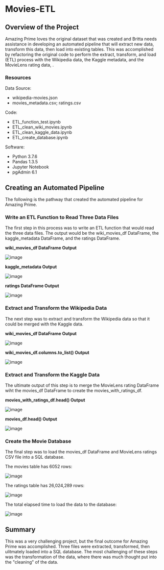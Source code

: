 # Movies-ETL

## Overview of the Project
Amazing Prime loves the original dataset that was created and Britta needs assistance in developing an automated pipeline that will extract new data, transform this data, then load into existing tables.  This was accomplished by refactoring the original code to perform the extract, transform, and load (ETL) process with the Wikipedia data, the Kaggle metadata, and the MovieLens rating data, .

### Resources

Data Source:

  * wikipedia-movies.json
  * movies_metadata.csv; ratings.csv

Code:

  * ETL_function_test.ipynb
  * ETL_clean_wiki_movies.ipynb
  * ETL_clean_kaggle_data.ipynb
  * ETL_create_database.ipynb

Software:

  * Python 3.7.6
  * Pandas 1.3.5
  * Jupyter Notebook
  * pgAdmin 6.1

## Creating an Automated Pipeline

The following is the pathway that created the automated pipeline for Amazing Prime.

### Write an ETL Function to Read Three Data Files

The first step in this process was to write an ETL function that would read the three data files.  The output would be the wiki_movies_df DataFrame, the kaggle_metadata DataFrame, and the ratings DataFrame.

**wiki_movies_df DataFrame Output**

![image](https://user-images.githubusercontent.com/94148420/154396076-81c272e6-0d39-4f40-9277-48fb7b5526d0.png)

**kaggle_metadata Output**

![image](https://user-images.githubusercontent.com/94148420/154396216-36e64987-099a-4a0e-9c1d-7d5183831e8d.png)

**ratings DataFrame Output**

![image](https://user-images.githubusercontent.com/94148420/154396735-b61c89c9-645b-46f4-a052-6c0f42011d1f.png)

### Extract and Transform the Wikipedia Data

The next step was to extract and transform the Wikipedia data so that it could be merged with the Kaggle data.

**wiki_movies_df DataFrame Output**

![image](https://user-images.githubusercontent.com/94148420/154397821-c57c6edb-9e33-4d6b-b590-725b3922b2dd.png)

**wiki_movies_df.columns.to_list() Output**

![image](https://user-images.githubusercontent.com/94148420/154397934-4f11d937-1422-4b7b-a4e1-a6298c88d3ff.png)

### Extract and Transform the Kaggle Data

The ultimate output of this step is to merge the MovieLens rating DataFrame wiht the movies_df DataFrame to create the movies_with_ratings_df.

**movies_with_ratings_df.head() Output**

![image](https://user-images.githubusercontent.com/94148420/154398472-54b5eb9d-21f1-408c-a8e9-026ffdc64ddd.png)

**movies_df.head() Output**

![image](https://user-images.githubusercontent.com/94148420/154398589-6b0de1c5-3614-4b1c-b259-28ee54c1250b.png)

### Create the Movie Database

The final step was to load the movies_df DataFrame and MovieLens ratings CSV file into a SQL database.

The movies table has 6052 rows:

![image](https://user-images.githubusercontent.com/94148420/154398931-733f6077-3f1a-4e40-8196-dc2f4514c989.png)

The ratings table has 26,024,289 rows:

![image](https://user-images.githubusercontent.com/94148420/154399048-b1b3b8a7-7ed4-4760-bf3e-0293d47ea484.png)

The total elapsed time to load the data to the database:

![image](https://user-images.githubusercontent.com/94148420/154403179-e83784fb-18b5-479e-b9e9-ed228d8ad8f5.png)


## Summary

This was a very challenging project, but the final outcome for Amazing Prime was accomplished.  Three files were extracted, transformed, then ulitmately loaded into a SQL database.  The most challenging of these steps was the transformation of the data, where there was much thought put into the "cleaning" of the data.
